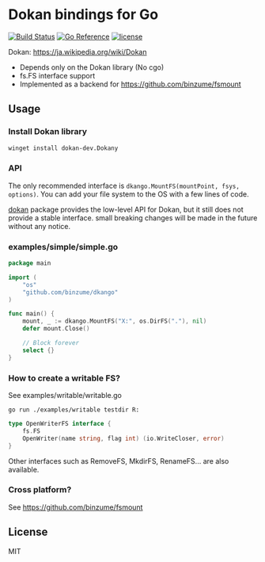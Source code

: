 # Dokan bindings for Go
[![Build Status](https://github.com/binzume/dkango/actions/workflows/test.yaml/badge.svg)](https://github.com/binzume/dkango/actions)
[![Go Reference](https://pkg.go.dev/badge/github.com/binzume/dkango.svg)](https://pkg.go.dev/github.com/binzume/dkango)
[![license](https://img.shields.io/badge/license-MIT-4183c4.svg)](https://github.com/binzume/dkango/blob/master/LICENSE)

Dokan: https://ja.wikipedia.org/wiki/Dokan

- Depends only on the Dokan library (No cgo)
- fs.FS interface support
- Implemented as a backend for https://github.com/binzume/fsmount

## Usage

### Install Dokan library

```sh
winget install dokan-dev.Dokany
```


### API

The only recommended interface is  `dkango.MountFS(mountPoint, fsys, options)`. You can add your file system to the OS with a few lines of code.

[dokan](https://pkg.go.dev/github.com/binzume/dkango/dokan) package provides the low-level API for Dokan, but it still does not provide a stable interface. small breaking changes will be made in the future without any notice.

### examples/simple/simple.go

```go
package main

import (
	"os"
	"github.com/binzume/dkango"
)

func main() {
	mount, _ := dkango.MountFS("X:", os.DirFS("."), nil)
	defer mount.Close()

	// Block forever
	select {}
}
```

### How to create a writable FS?

See examples/writable/writable.go

```
go run ./examples/writable testdir R:
```

```go
type OpenWriterFS interface {
	fs.FS
	OpenWriter(name string, flag int) (io.WriteCloser, error)
}
```

Other interfaces such as RemoveFS, MkdirFS, RenameFS... are also available.

### Cross platform?

See https://github.com/binzume/fsmount

## License

MIT

